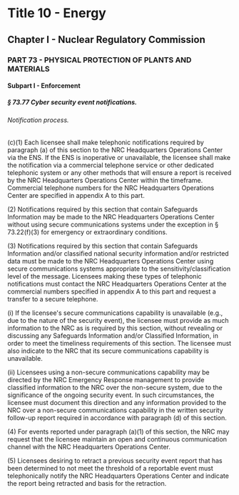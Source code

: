 
# Title 10 - Energy
## Chapter I - Nuclear Regulatory Commission
### PART 73 - PHYSICAL PROTECTION OF PLANTS AND MATERIALS
#### Subpart I - Enforcement
##### § 73.77 Cyber security event notifications.
###### Notification process.

(c)(1) Each licensee shall make telephonic notifications required by paragraph (a) of this section to the NRC Headquarters Operations Center via the ENS. If the ENS is inoperative or unavailable, the licensee shall make the notification via a commercial telephone service or other dedicated telephonic system or any other methods that will ensure a report is received by the NRC Headquarters Operations Center within the timeframe. Commercial telephone numbers for the NRC Headquarters Operations Center are specified in appendix A to this part.

(2) Notifications required by this section that contain Safeguards Information may be made to the NRC Headquarters Operations Center without using secure communications systems under the exception in § 73.22(f)(3) for emergency or extraordinary conditions.

(3) Notifications required by this section that contain Safeguards Information and/or classified national security information and/or restricted data must be made to the NRC Headquarters Operations Center using secure communications systems appropriate to the sensitivity/classification level of the message. Licensees making these types of telephonic notifications must contact the NRC Headquarters Operations Center at the commercial numbers specified in appendix A to this part and request a transfer to a secure telephone.

(i) If the licensee's secure communications capability is unavailable (e.g., due to the nature of the security event), the licensee must provide as much information to the NRC as is required by this section, without revealing or discussing any Safeguards Information and/or Classified Information, in order to meet the timeliness requirements of this section. The licensee must also indicate to the NRC that its secure communications capability is unavailable.

(ii) Licensees using a non-secure communications capability may be directed by the NRC Emergency Response management to provide classified information to the NRC over the non-secure system, due to the significance of the ongoing security event. In such circumstances, the licensee must document this direction and any information provided to the NRC over a non-secure communications capability in the written security follow-up report required in accordance with paragraph (d) of this section.

(4) For events reported under paragraph (a)(1) of this section, the NRC may request that the licensee maintain an open and continuous communication channel with the NRC Headquarters Operations Center.

(5) Licensees desiring to retract a previous security event report that has been determined to not meet the threshold of a reportable event must telephonically notify the NRC Headquarters Operations Center and indicate the report being retracted and basis for the retraction.
